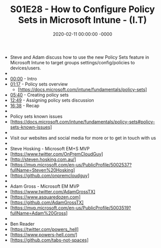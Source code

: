 ﻿---
layout: post
title: "S01E28 - How to Configure Policy Sets in Microsoft Intune - (I.T)"
date: 2020-02-11 00:00:00 -0000
categories:
---

 * Steve and Adam discuss how to use the new Policy Sets feature in Microsoft Intune to target groups settings/config/policies to devices/users.
 * 
 * [00:00](https://www.youtube.com/watch?v=rAkXyx5_6Zg&t=0s) - Intro
 * [01:17](https://www.youtube.com/watch?v=rAkXyx5_6Zg&t=77s) - Policy sets overview
   -  [https://docs.microsoft.com/intune/fundamentals/policy-sets]
 * [05:40](https://www.youtube.com/watch?v=rAkXyx5_6Zg&t=340s) - Creating policy sets
 * [12:49](https://www.youtube.com/watch?v=rAkXyx5_6Zg&t=769s) - Assigning policy sets discussion
 * [16:38](https://www.youtube.com/watch?v=rAkXyx5_6Zg&t=998s) - Recap
 * 
 * Policy sets known issues
 * [https://docs.microsoft.com/intune/fundamentals/policy-sets#policy-sets-known-issues]
 * 
 * Visit our websites and social media for more or to get in touch with us
 * 
 * Steve Hosking - Microsoft EM+S MVP
 * [https://www.twitter.com/OnPremCloudGuy]
 * [http://steven.hosking.com.au/]
 * [https://mvp.microsoft.com/en-us/PublicProfile/5002537?fullName=Steven%20Hosking]
 * [https://github.com/onpremcloudguy]
 * 
 * Adam Gross - Microsoft EM MVP
 * [https://www.twitter.com/AdamGrossTX]
 * [https://www.asquaredozen.com]
 * [https://github.com/AdamGrossTX]
 * [https://mvp.microsoft.com/en-us/PublicProfile/5003519?fullName=Adam%20Gross]
 * 
 * Ben Reader
 * [https://twitter.com/powers_hell]
 * [https://www.powers-hell.com/]
 * [https://github.com/tabs-not-spaces]
